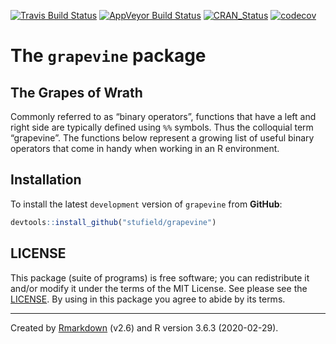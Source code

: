 
<!-- README.md is generated from README.Rmd. Please edit that file -->

[![Travis Build
Status](https://travis-ci.org/stufield/grapevine.svg?branch=master)](https://travis-ci.org/stufield/grapevine)
[![AppVeyor Build
Status](https://ci.appveyor.com/api/projects/status/github/stufield/grapevine?branch=master&svg=true)](https://ci.appveyor.com/project/stufield/grapevine)
[![CRAN\_Status](http://www.r-pkg.org/badges/version/grapevine)](https://cran.r-project.org/package=grapevine)
[![codecov](https://codecov.io/gh/stufield/grapevine/branch/master/graph/badge.svg)](https://codecov.io/gh/stufield/grapevine)

# The `grapevine` package

## The Grapes of Wrath

Commonly referred to as “binary operators”, functions that have a left
and right side are typically defined using `%%` symbols. Thus the
colloquial term “grapevine”. The functions below represent a growing
list of useful binary operators that come in handy when working in an R
environment.

## Installation

To install the latest `development` version of `grapevine` from
**GitHub**:

``` r
devtools::install_github("stufield/grapevine")
```

## LICENSE

This package (suite of programs) is free software; you can redistribute
it and/or modify it under the terms of the MIT License. See please see
the [LICENSE](LICENSE). By using in this package you agree to abide by
its terms.

-----

Created by [Rmarkdown](https://github.com/rstudio/rmarkdown) (v2.6) and
R version 3.6.3 (2020-02-29).
